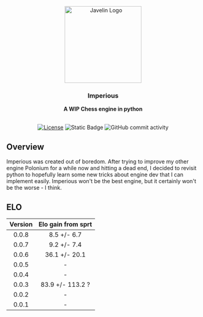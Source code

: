 <div align="center">

<img
  width="200"
  alt="Javelin Logo"
  src="https://github.com/user-attachments/assets/3fc4366a-2332-4b44-bc84-888e8ad4b9d8">

<h3>Imperious</h3>
<b>A WIP Chess engine in python</b>
<br>
<br>

[![License](https://img.shields.io/github/license/Dragjon/Imperious?style=for-the-badge)](https://opensource.org/license/mit)
![Static Badge](https://img.shields.io/badge/Version-0.0.8-yellow?style=for-the-badge)
![GitHub commit activity](https://img.shields.io/github/commit-activity/w/dragjon/imperious?style=for-the-badge)

</div>

## Overview
Imperious was created out of boredom. After trying to improve my other engine Polonium for a while now and hitting a dead end, I decided to revisit python to hopefully learn some new tricks about engine dev that I can implement easily. Imperious won't be the best engine, but it certainly won't be the worse - I think.

## ELO
| Version  | Elo gain from sprt |
| :-: | :-: |
| 0.0.8    | 8.5 +/- 6.7        |
| 0.0.7    | 9.2 +/- 7.4        |
| 0.0.6    | 36.1 +/- 20.1      |
| 0.0.5    | -                  |
| 0.0.4    | -                  |
| 0.0.3    | 83.9 +/- 113.2 ?   |
| 0.0.2    | -                  |
| 0.0.1    | -                  |
